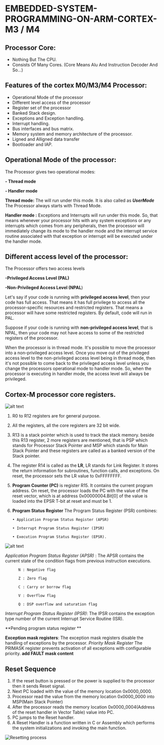 
# EMBEDDED-SYSTEM-PROGRAMMING-ON-ARM-CORTEX-M3 / M4

## Processor Core:
- Nothing But The CPU.
- Consists Of Many Cores. (Core Means Alu And Instruction Decoder And So...)

## Features of the cortex M0/M3/M4 Processor:
- Operational Mode of the processor
- Different level access of the processor
- Register set of the processor
- Banked Stack design.
- Exceptions and Exception handling.
- Interrupt handling.
- Bus interfaces and bus matrix.
- Memory system and memory architecture of the processor.
- Ligned and Alligned data transfer
- Bootloader and IAP.

## Operational Mode of the processor:
The Processor gives two operational modes:

**-   Thread mode**

**-   Handler mode**

**Thread mode:**
The will run under this mode. It is also called as ***UserMode***
The Processor always starts with Thread Mode.

**Handler mode :**
 Exceptions and Interrupts will run under this mode. So, that means whenever your processor hits with any system exceptions or any interrupts which comes from any peripherals, then the processor will immediately change its mode to the handler mode and the interrupt service routine associated with that exception or interrupt will be executed under the handler mode.
## Different access level of the processor:
The Processor offers two access levels

**-Privileged Access Level (PAL)**

**-Non-Privileged Access Level (NPAL**)

  Let's say if your code is running with **privileged access level**, then your code has full access. That means it has full privilege to access all the processor-specific resources and restricted registers. That means a processor will have some restricted registers. By default, code will run in PAL.

  Suppose if your code is running with **non-privileged access level**, that is NPAL, then your code may not have access to some of the restricted registers of the processor.

  When the processor is in thread mode. It's possible to move the processor into a non-privileged access level. Once you move out of the privileged access level to the non-privileged access level being in thread mode, then it's not possible to come back to the privileged access level unless you change the processors operational mode to handler mode. So, when the processor is executing in handler mode, the access level will always be privileged.

## Cortex-M processor core registers.
![alt text](https://raw.githubusercontent.com/swarajsomala/EMBEDDED-SYSTEM-PROGRAMMING-ON-ARM-CORTEX-M3-M4/master/Images/Registers.PNG)

1. R0 to R12 registers are for general purpose.
2. All the registers, all the core registers are 32 bit wide.
3. R13 is a stack pointer which is used to track the stack memory. beside this R13 register, 2 more registers are mentioned, that is PSP which stands for Processor Stack Pointer and MSP which stands for Main Stack Pointer and these registers are called as a banked version of the Stack pointer.
4. The register R14 is called as the **LR**, LR stands for Link Register.
It stores the return information for subroutines, function calls, and exceptions. On reset, the processor sets the LR value to 0xFFFFFFFF.
5. **Program Counter (PC)** is register R15. It contains the current program address. On reset, the processor loads the PC with the value of the reset vector, which is at address 0x00000004.Bit[0] of the value is loaded into the EPSR T-bit at reset and must be 1.
6. **Program Status Register**
       The Program Status Register (PSR) combines:

       • Application Program Status Register (APSR)

       • Interrupt Program Status Register (IPSR)

       • Execution Program Status Register (EPSR).

![alt text](https://raw.githubusercontent.com/swarajsomala/EMBEDDED-SYSTEM-PROGRAMMING-ON-ARM-CORTEX-M3-M4/master/Images/PGstatusRegister.PNG)

   *Application Program Status Register (APSR)* : 
   The APSR contains the current state of the condition flags from previous instruction executions.
   
          N : Negative flag

          Z : Zero flag

          C : Carry or borrow flag

          V : Overflow flag

          Q : DSP overflow and saturation flag

   *Interrupt Program Status Register (IPSR)*: 
   The IPSR contains the exception type number of the current Interrupt Service Routine (ISR).
   
   **Pending  program status register **
   
   **Exception mask registers**:
   The exception mask registers disable the handling of exceptions by the processor.
   *Priority Mask Register*
   The PRIMASK register prevents activation of all exceptions with configurable priority.
   **add FAULT mask  content**
   
   ## Reset Sequence
   1) If the reset button is pressed or the power is supplied to the processor then it sends Reset signal.
   2) Next PC loaded with the value of the memory location 0x0000_0000.
   3) Processor read the value from the memory location 0x0000_0000 into MSP(Main Stack Pointer)
   4) After the processor reads the memory location 0x0000_0004(Address of the reset handler in Vector Table) value into PC.
   5) PC jumps to the Reset handler.
   6) A Reset Handler is a function written in C or Assembly which performs the system initializations and invoking the main function.
   
   ![Resetting process](https://raw.githubusercontent.com/swarajsomala/EMBEDDED-SYSTEM-PROGRAMMING-ON-ARM-CORTEX-M3-M4/master/Images/Capture_Reset.PNG)
  
